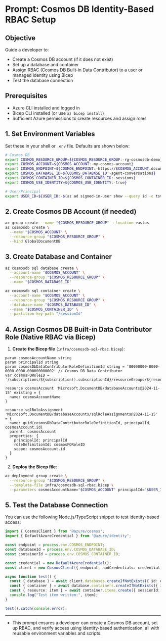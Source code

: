 # Prompt: Cosmos DB Identity-Based RBAC Setup

## Objective

Guide a developer to:
- Create a Cosmos DB account (if it does not exist)
- Set up a database and container
- Assign RBAC (Cosmos DB Built-in Data Contributor) to a user or managed identity using Bicep
- Test the database connection

## Prerequisites
- Azure CLI installed and logged in
- Bicep CLI installed (or use `az bicep install`)
- Sufficient Azure permissions to create resources and assign roles

## 1. Set Environment Variables
Set these in your shell or `.env` file. Defaults are shown below:

```bash
# Cosmos DB
export COSMOS_RESOURCE_GROUP=${COSMOS_RESOURCE_GROUP:-rg-cosmosdb-demo}
export COSMOS_ACCOUNT=${COSMOS_ACCOUNT:-my-cosmos-account}
export COSMOS_ENDPOINT=${COSMOS_ENDPOINT:-https://$COSMOS_ACCOUNT.documents.azure.com:443/}
export COSMOS_DATABASE_ID=${COSMOS_DATABASE_ID:-agent-conversations}
export COSMOS_CONTAINER_ID=${COSMOS_CONTAINER_ID:-sessions}
export COSMOS_USE_IDENTITY=${COSMOS_USE_IDENTITY:-true}

# User/Principal
export USER_ID=${USER_ID:-$(az ad signed-in-user show --query id -o tsv)}
```

## 2. Create Cosmos DB Account (if needed)
```bash
az group create --name "$COSMOS_RESOURCE_GROUP" --location eastus
az cosmosdb create \
  --name "$COSMOS_ACCOUNT" \
  --resource-group "$COSMOS_RESOURCE_GROUP" \
  --kind GlobalDocumentDB
```

## 3. Create Database and Container
```bash
az cosmosdb sql database create \
  --account-name "$COSMOS_ACCOUNT" \
  --resource-group "$COSMOS_RESOURCE_GROUP" \
  --name "$COSMOS_DATABASE_ID"

az cosmosdb sql container create \
  --account-name "$COSMOS_ACCOUNT" \
  --resource-group "$COSMOS_RESOURCE_GROUP" \
  --database-name "$COSMOS_DATABASE_ID" \
  --name "$COSMOS_CONTAINER_ID" \
  --partition-key-path "/sessionId"
```

## 4. Assign Cosmos DB Built-in Data Contributor Role (Native RBAC via Bicep)

1. **Create the Bicep file** (`infra/cosmosdb-sql-rbac.bicep`):

```bicep
param cosmosAccountName string
param principalId string
param cosmosDbDataContributorRoleDefinitionId string = '00000000-0000-0000-0000-000000000002' // Cosmos DB Data Contributor
var cosmosFQRoleID = '/subscriptions/${subscription().subscriptionId}/resourceGroups/${resourceGroup().name}/providers/Microsoft.DocumentDB/databaseAccounts/${cosmosAccountName}/sqlRoleDefinitions/${cosmosDbDataContributorRoleDefinitionId}'

resource cosmosAccount 'Microsoft.DocumentDB/databaseAccounts@2024-11-15' existing = {
  name: cosmosAccountName
}

resource sqlRoleAssignment 'Microsoft.DocumentDB/databaseAccounts/sqlRoleAssignments@2024-11-15' = {
  name: guid(cosmosDbDataContributorRoleDefinitionId, principalId, cosmosAccount.id)
  parent: cosmosAccount
  properties: {
    principalId: principalId
    roleDefinitionId: cosmosFQRoleID
    scope: cosmosAccount.id
  }
}
```

2. **Deploy the Bicep file**:

```bash
az deployment group create \
  --resource-group "$COSMOS_RESOURCE_GROUP" \
  --template-file infra/cosmosdb-sql-rbac.bicep \
  --parameters cosmosAccountName="$COSMOS_ACCOUNT" principalId="$USER_ID"
```

## 5. Test the Database Connection

You can use the following Node.js/TypeScript snippet to test identity-based access:

```typescript
import { CosmosClient } from "@azure/cosmos";
import { DefaultAzureCredential } from "@azure/identity";

const endpoint = process.env.COSMOS_ENDPOINT;
const databaseId = process.env.COSMOS_DATABASE_ID;
const containerId = process.env.COSMOS_CONTAINER_ID;

const credential = new DefaultAzureCredential();
const client = new CosmosClient({ endpoint, aadCredentials: credential });

async function test() {
  const { database } = await client.databases.createIfNotExists({ id: databaseId });
  const { container } = await database.containers.createIfNotExists({ id: containerId, partitionKey: "/sessionId" });
  const { resource: item } = await container.items.create({ sessionId: "test", message: "Hello Cosmos DB!" });
  console.log("Test item written:", item);
}

test().catch(console.error);
```

---

- This prompt ensures a developer can create a Cosmos DB account, set up RBAC, and verify access using identity-based authentication, all with reusable environment variables and scripts.
